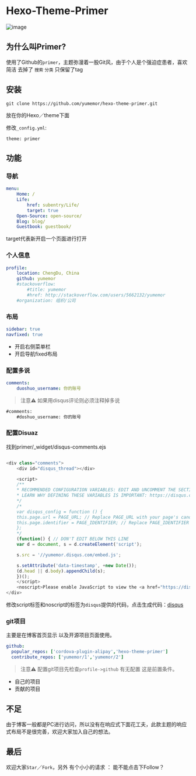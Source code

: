 # Hexo-Theme-Primer

![image](http://7xr9kg.com1.z0.glb.clouddn.com/hexo-theme-primer%2FPrimer.png)

## 为什么叫Primer?

使用了Github的`primer`，主题弥漫着一股Git风，由于个人是个强迫症患者，喜欢简洁 去掉了 `搜索` `分类` 只保留了tag

## 安装
`git clone https://github.com/yumemor/hexo-theme-primer.git`

放在你的Hexo／theme下面

修改`_config.yml`:

```
theme: primer
```
## 功能

### 导航

```yml
menu:
	Home: /
	Life: 
		href: subentry/Life/
		target: true
	Open-Source: open-source/
	Blog: blog/
	Guestbook: guestbook/
```
target代表新开启一个页面进行打开

### 个人信息

```yml
profile:
	location: ChengDu, China
	github: yumemor
	#stackoverflow: 
		#title: yumemor
		#href: http://stackoverflow.com/users/5662132/yumemor
	#organization: 组织/公司
```
### 布局

```yml
sidebar: true
navfixed: true
```

* 开启右侧菜单栏
* 开启导航fixed布局



### 配置多说
```yml
comments:
	duoshuo_username: 你的账号
```
> 注意⚠️ 如果用disqus评论则必须注释掉多说

```html
#comments:
	#doshuo_username: 你的账号
```

### 配置Disuaz
找到primer/_widget/disqus-comments.ejs

```js

<div class="comments">
    <div id="disqus_thread"></div>

    <script>
    /**
    * RECOMMENDED CONFIGURATION VARIABLES: EDIT AND UNCOMMENT THE SECTION BELOW TO INSERT DYNAMIC VALUES FROM YOUR PLATFORM OR CMS.
    * LEARN WHY DEFINING THESE VARIABLES IS IMPORTANT: https://disqus.com/admin/universalcode/#configuration-variables
    */
    /*
    var disqus_config = function () {
    this.page.url = PAGE_URL; // Replace PAGE_URL with your page's canonical URL variable
    this.page.identifier = PAGE_IDENTIFIER; // Replace PAGE_IDENTIFIER with your page's unique identifier variable
    };
    */
    (function() { // DON'T EDIT BELOW THIS LINE
    var d = document, s = d.createElement('script');

    s.src = '//yumemor.disqus.com/embed.js';

    s.setAttribute('data-timestamp', +new Date());
    (d.head || d.body).appendChild(s);
    })();
    </script>
    <noscript>Please enable JavaScript to view the <a href="https://disqus.com/?ref_noscript" rel="nofollow">comments powered by Disqus.</a></noscript>
</div>
```

修改script标签和noscript的标签为`disqus`提供的代码，点击生成代码：[disqus](https://disqus.com/)

### git项目
主要是在博客首页显示 以及开源项目页面使用。

```yml
github:
  popular_repos: ['cordova-plugin-alipay','hexo-theme-primer']
  contribute_repos: ['yumemor/1','yumemor/2']
```
> 注意⚠️ 配置git项目先检查`profile->github` 有无配置 这是前置条件。
 
* 自己的项目 
* 贡献的项目

## 不足
由于博客一般都是PC进行访问，所以没有在响应式下面花工夫，此款主题的响应式布局不是很完善，欢迎大家加入自己的想法。

## 最后 
欢迎大家`Star`／`Fork`，另外 有个小小的请求 ： 能不能点击下Follow？

